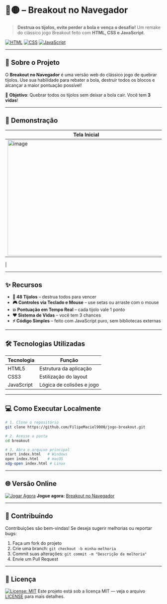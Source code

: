 # 🧱🟡 – Breakout no Navegador

> **Destrua os tijolos, evite perder a bola e vença o desafio!**
> Um remake do clássico jogo Breakout feito com **HTML, CSS e JavaScript**.

[![HTML](https://img.shields.io/badge/HTML5-E34F26?style=for-the-badge\&logo=html5\&logoColor=white)](https://developer.mozilla.org/pt-BR/docs/Web/HTML)
[![CSS](https://img.shields.io/badge/CSS3-1572B6?style=for-the-badge\&logo=css3\&logoColor=white)](https://developer.mozilla.org/pt-BR/docs/Web/CSS)
[![JavaScript](https://img.shields.io/badge/JavaScript-F7DF1E?style=for-the-badge\&logo=javascript\&logoColor=black)](https://developer.mozilla.org/pt-BR/docs/Web/JavaScript)

---

## 🚀 Sobre o Projeto

O **Breakout no Navegador** é uma versão web do clássico jogo de quebrar tijolos.
Use sua habilidade para rebater a bola, destruir todos os blocos e alcançar a maior pontuação possível!

🎯 **Objetivo**: Quebrar todos os tijolos sem deixar a bola cair. Você tem **3 vidas**!

---

## 📸 Demonstração

| Tela Inicial                                                                                                                      |
| --------------------------------------------------------------------------------------------------------------------------------- |
| <img width="505" height="371" alt="image" src="https://github.com/user-attachments/assets/9c2d07a1-ca72-41cc-b7c1-be62a4dd6b03" />
 |

---

## ✨ Recursos

* **🧱 48 Tijolos** – destrua todos para vencer
* **🎮 Controles via Teclado e Mouse** – use setas ou arraste com o mouse
* **💥 Pontuação em Tempo Real** – cada tijolo vale 1 ponto
* **❤️ Sistema de Vidas** – você tem 3 chances
* **⚡ Código Simples** – feito com JavaScript puro, sem bibliotecas externas

---

## 🛠️ Tecnologias Utilizadas

| Tecnologia | Função                    |
| ---------- | ------------------------- |
| HTML5      | Estrutura da aplicação    |
| CSS3       | Estilização do layout     |
| JavaScript | Lógica de colisões e jogo |

---

## 💻 Como Executar Localmente

```bash
# 1. Clone o repositório
git clone https://github.com/FilipeMaciel9000/jogo-breakout.git

# 2. Acesse a pasta
cd breakout

# 3. Abra o arquivo principal
start index.html   # Windows
open index.html    # macOS
xdg-open index.html # Linux
```

---

## 🌐 Versão Online

[![Jogar Agora](https://img.shields.io/badge/Play-Online-brightgreen?style=for-the-badge)](https://filipemaciel9000.github.io/jogo-breakout/)
**Jogue agora:** [Breakout no Navegador](https://filipemaciel9000.github.io/jogo-breakout/)

---

## 🤝 Contribuindo

Contribuições são bem-vindas!
Se deseja sugerir melhorias ou reportar bugs:

1. Faça um fork do projeto
2. Crie uma branch: `git checkout -b minha-melhoria`
3. Commit suas alterações: `git commit -m "Descrição da melhoria"`
4. Envie um Pull Request

---

## 📜 Licença

[![License: MIT](https://img.shields.io/badge/License-MIT-yellow.svg)](https://opensource.org/licenses/MIT)
Este projeto está sob a licença MIT — veja o arquivo [LICENSE](./LICENSE) para mais detalhes.
